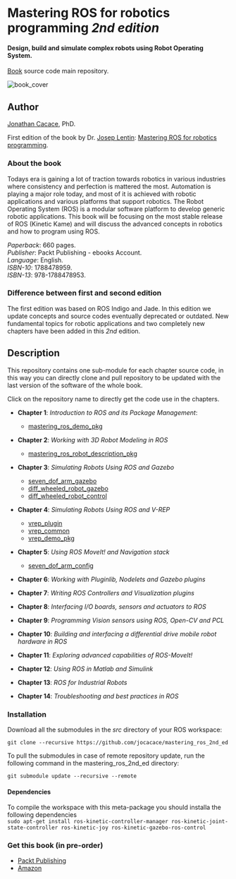 # **Mastering ROS for robotics programming** _2nd edition_
#### Design, build and simulate complex robots using Robot Operating System.


[Book](https://www.packtpub.com/hardware-and-creative/mastering-ros-robotics-programming-second-edition) source code main repository.

![book_cover](http://wpage.unina.it/jonathan.cacace/Media/book_cover.png "mastering_ros_for_robotics_programming")

## **Author**
[Jonathan Cacace](http://wpage.unina.it/jonathan.cacace), PhD.

First edition of the book by Dr. [Josep Lentin](https://www.linkedin.com/in/lentinjoseph/): [Mastering ROS for robotics programming](http://mastering-ros.com/).

### **About the book**
Todays era is gaining a lot of traction towards robotics in various industries where consistency and perfection is mattered the most. Automation is playing a major role today, and most of it is achieved with robotic applications and various platforms that support robotics. The Robot Operating System (ROS) is a modular software platform to develop generic robotic applications. This book will be focusing on the most stable release of ROS (Kinetic Kame) and will discuss the advanced concepts in robotics and how to program using ROS.

_Paperback_: 660 pages.  
_Publisher_: Packt Publishing - ebooks Account.  
_Language_: English.  
_ISBN-10_: 1788478959.  
_ISBN-13_: 978-1788478953.  

### **Difference between first and second edition**
The first edition was based on ROS Indigo and Jade. In this edition we update concepts and source codes eventually deprecated or outdated. New fundamental topics for robotic applications and two completely new chapters have been added in this _2nd_ edition. 

## **Description**
This repository contains one sub-module for each chapter source code, in this way you can directly clone and pull repository to be updated with the last version of the software of the whole book.

Click on the repository name to directly get the code use in the chapters.

- **Chapter 1**: _Introduction to ROS and its Package Management_:
  - [mastering\_ros\_demo\_pkg](https://github.com/jocacace/mastering_ros_demo_pkg)  

- **Chapter 2**: _Working with 3D Robot Modeling in ROS_
  - [mastering\_ros\_robot\_description\_pkg](https://github.com/jocacace/mastering_ros_robot_description_pkg)  

- **Chapter 3**: _Simulating Robots Using ROS and Gazebo_
  - [seven\_dof\_arm\_gazebo](https://github.com/jocacace/seven_dof_arm_gazebo)
  - [diff\_wheeled\_robot\_gazebo](https://github.com/jocacace/diff_wheeled_robot_gazebo)
  - [diff\_wheeled\_robot\_control](https://github.com/jocacace/diff_wheeled_robot_control)  
- **Chapter 4**: _Simulating Robots Using ROS and V-REP_ 
  - [vrep\_plugin](https://github.com/jocacace/vrep_plugin/)
  - [vrep\_common](https://github.com/jocacace/vrep_common/)
  - [vrep\_demo\_pkg](https://github.com/jocacace/vrep_demo_pkg)


- **Chapter 5**: _Using ROS MoveIt! and Navigation stack_  
  - [seven\_dof\_arm\_config](https://github.com/jocacace/seven_dof_arm_config)

- **Chapter 6**: _Working with Pluginlib, Nodelets and Gazebo plugins_ 

- **Chapter 7**: _Writing ROS Controllers and Visualization plugins_

- **Chapter 8**: _Interfacing I/O boards, sensors and actuators to ROS_

- **Chapter 9**: _Programming Vision sensors using ROS, Open-CV and PCL_

- **Chapter 10**: _Building and interfacing a differential drive mobile robot hardware in ROS_

- **Chapter 11**: _Exploring advanced capabilities of ROS-MoveIt!_
 

- **Chapter 12**: _Using ROS in Matlab and Simulink_ 

- **Chapter 13**: _ROS for Industrial Robots_

- **Chapter 14**: _Troubleshooting and best 
practices in ROS_



### **Installation** 
Download all the submodules in the _src_ directory of your ROS workspace:

```git clone --recursive https://github.com/jocacace/mastering_ros_2nd_ed```

To pull the submodules in case of remote repository update, run the following command in the mastering\_ros\_2nd\_ed directory:

```git submodule update --recursive --remote```

#### **Dependencies** 
To compile the workspace with this meta-package you should installa the following dependencies  
```sudo apt-get install ros-kinetic-controller-manager ros-kinetic-joint-state-controller ros-kinetic-joy ros-kinetic-gazebo-ros-control```
### **Get this book** (in pre-order)
- [Packt Publishing](https://www.packtpub.com/hardware-and-creative/mastering-ros-robotics-programming-second-edition) 
- [Amazon](https://www.amazon.com/Mastering-ROS-Robotics-Programming-Second/dp/1788478959)
